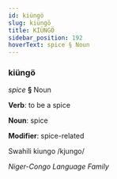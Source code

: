 ```yaml
---
id: kiüngö
slug: kiüngö
title: KİÜNGÖ
sidebar_position: 192
hoverText: spice § Noun
---
```


### kiüngö

*spice* **§** Noun

**Verb**: to be a spice

**Noun**: spice

**Modifier**: spice-related

Swahili kiungo /kjungo/

*Niger-Congo Language Family*